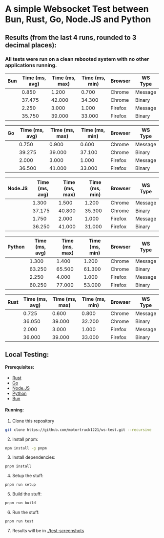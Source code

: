 # A simple Websocket Test between Bun, Rust, Go, Node.JS and Python


## Results (from the last 4 runs, rounded to 3 decimal places):

### All tests were run on a clean rebooted system with no other applications running.

| Bun      | Time (ms, avg)  | Time (ms, max) | Time (ms, min) | Browser | WS Type |
|----------|-----------------|----------------|----------------|---------|---------|
|          | 0.850           | 1.200          | 0.700          | Chrome  | Message |
|          | 37.475          | 42.000         | 34.300         | Chrome  | Binary  |
|          | 2.250           | 3.000          | 1.000          | Firefox | Message |
|          | 35.750          | 39.000         | 33.000         | Firefox | Binary  |


| Go       | Time (ms, avg)  | Time (ms, max) | Time (ms, min) | Browser | WS Type |
|----------|-----------------|----------------|----------------|---------|---------|
|          | 0.750           | 0.900          | 0.600          | Chrome  | Message |
|          | 39.275          | 39.000         | 37.100         | Chrome  | Binary  |
|          | 2.000           | 3.000          | 1.000          | Firefox | Message |
|          | 36.500          | 41.000         | 33.000         | Firefox | Binary  |

| Node.JS  | Time (ms, avg)  | Time (ms, max) | Time (ms, min) | Browser | WS Type |
|----------|-----------------|----------------|----------------|---------|---------|
|          | 1.300           | 1.500          | 1.200          | Chrome  | Message |
|          | 37.175          | 40.800         | 35.300         | Chrome  | Binary  |
|          | 1.750           | 2.000          | 1.000          | Firefox | Message |
|          | 36.250          | 41.000         | 31.000         | Firefox | Binary  |

| Python   | Time (ms, avg)  | Time (ms, max) | Time (ms, min) | Browser | WS Type |
|----------|-----------------|----------------|----------------|---------|---------|
|          | 1.300           | 1.400          | 1.200          | Chrome  | Message |
|          | 63.250          | 65.500         | 61.300         | Chrome  | Binary  |
|          | 2.250           | 4.000          | 1.000          | Firefox | Message |
|          | 60.250          | 77.000         | 53.000         | Firefox | Binary  |

| Rust     | Time (ms, avg)  | Time (ms, max) | Time (ms, min) | Browser | WS Type |
|----------|-----------------|----------------|----------------|---------|---------|
|          | 0.725           | 0.600          | 0.800          | Chrome  | Message |
|          | 36.050          | 39.000         | 32.200         | Chrome  | Binary  |
|          | 2.000           | 3.000          | 1.000          | Firefox | Message |
|          | 36.000          | 39.000         | 33.000          | Firefox | Binary  |


## Local Testing:

#### Prerequisites:

- [Rust](https://www.rust-lang.org/tools/install)
- [Go](https://golang.org/doc/install)
- [Node.JS](https://nodejs.org/en/download/)
- [Python](https://www.python.org/downloads/)
- [Bun](https://bun.sh)

#### Running:

1. Clone this repository
```bash
git clone https://github.com/motortruck1221/ws-test.git --recursive
```
2. Install pnpm:
```bash
npm install -g pnpm
```
3. Install dependencies:
```bash
pnpm install
```
4. Setup the stuff:
```bash
pnpm run setup
```
5. Build the stuff:
```bash
pnpm run build
```
6. Run the stuff:
```bash
pnpm run test
```
7. Results will be in [./test-screenshots](./test-screenshots/)
